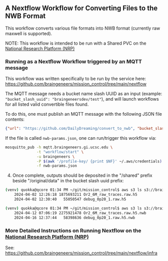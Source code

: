 ## A Nextflow Workflow for Converting Files to the NWB Format

This workflow converts various file formats into NWB format (currently raw maxwell is supported).

NOTE: This workflow is intended to be run with a Shared PVC on the [National Research Platform (NRP)](https://portal.nrp-nautilus.io)

### Running as a Nextflow Workflow triggered by an MQTT message

This workflow was written specifically to be run by the service here: https://github.com/braingeneers/mission_control/tree/main/nextflow

The MQTT message needs a bucket name slash UUID as an input (example: `"bucket_slash_uuid": "braingeneersdev/test"`), and will launch workflows for all listed valid convertible files found.

To do this, one must publish an MQTT message with the following JSON file contents:

```json
{"url": "https://github.com/DailyDreaming/convert_to_nwb", "bucket_slash_uuid": "braingeneersdev/test"}
```

If the file is called `nwb-params.json`, one can run/trigger this workflow via:

```bash
mosquitto_pub -h mqtt.braingeneers.gi.ucsc.edu \
              -t "workflow/start" \
              -u braingeneers \
              -P $(awk '/profile-key/ {print $NF}' ~/.aws/credentials) \
              -f nwb-params.json
```

4. Once complete, outputs should be deposited in the "/shared" prefix beside "/original/data" in the bucket slash uuid prefix:

```bash
(venv) quokka@qcore 01:34 PM ~/git/mission_control$ aws s3 ls s3://braingeneersdev/test/original/data/
    2024-04-02 12:26:18 1875693211 Or2_6M_raw_traces.raw.h5
    2024-04-02 12:30:40   55050547 debug_0p20_1.raw.h5

(venv) quokka@qcore 01:34 PM ~/git/mission_control$ aws s3 ls s3://braingeneersdev/test/shared/
    2024-04-12 07:06:19 2275921478 Or2_6M_raw_traces.raw.h5.nwb
    2024-04-16 12:37:44   58398636 debug_0p20_1.raw.h5.nwb
```

### More Detailed Instructions on Running Nextflow on the [National Research Platform (NRP)](https://portal.nrp-nautilus.io)

See: https://github.com/braingeneers/mission_control/tree/main/nextflow/infra
